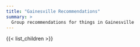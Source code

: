 ```yaml
---
title: "Gainesville Recommendations"
summary: >
  Group recommendations for things in Gainesville
---
```


{{< list_children >}}